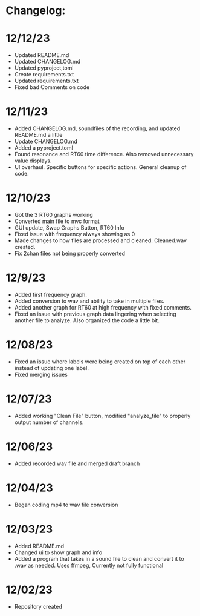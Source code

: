 # Changelog:
# 12/12/23
- Updated README.md
- Updated CHANGELOG.md
- Updated pyproject,toml
- Create requirements.txt
- Updated requirements.txt
- Fixed bad Comments on code
# 12/11/23
- Added CHANGELOG.md, soundfiles of the recording, and updated README.md a little
- Update CHANGELOG.md
- Added a pyproject.toml
- Found resonance and RT60 time difference. Also removed unnecessary value displays.
- UI overhaul. Specific buttons for specific actions. General cleanup of code.
# 12/10/23
- Got the 3 RT60 graphs working
- Converted main file to mvc format
- GUI update, Swap Graphs Button, RT60 Info
- Fixed issue with frequency always showing as 0
- Made changes to how files are processed and cleaned. Cleaned.wav created.
- Fix 2chan files not being properly converted
# 12/9/23
- Added first frequency graph.
- Added conversion to wav and ability to take in multiple files.
- Added another graph for RT60 at high frequency with fixed comments.
- Fixed an issue with previous graph data lingering when selecting another file to analyze. Also organized the code a little bit.
# 12/08/23
- Fixed an issue where labels were being created on top of each other instead of updating one label.
- Fixed merging issues
# 12/07/23
- Added working "Clean File" button, modified "analyze_file" to properly output number of channels.
# 12/06/23
- Added recorded wav file and merged draft branch
# 12/04/23
- Began coding mp4 to wav file conversion
# 12/03/23
- Added README.md
- Changed ui to show graph and info
- Added a program that takes in a sound file to clean and convert it to .wav as needed. Uses ffmpeg, Currently not fully functional
# 12/02/23
- Repository created
